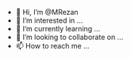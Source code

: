 - 👋 Hi, I’m @MRezan
- 👀 I’m interested in ...
- 🌱 I’m currently learning ...
- 💞️ I’m looking to collaborate on ...
- 📫 How to reach me ...

<!---
MRezan/MRezan is a ✨ special ✨ repository because its `README.md` (this file) appears on your GitHub profile.
You can click the Preview link to take a look at your changes.
--->
